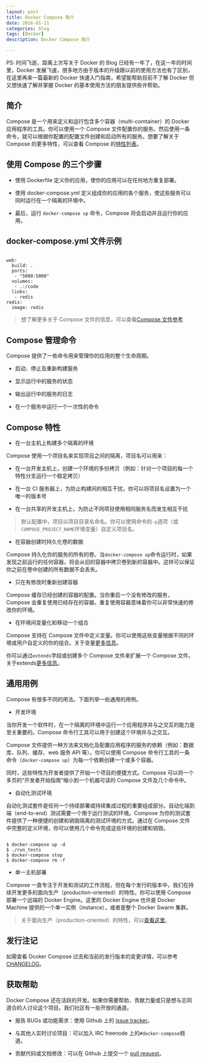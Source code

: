 ```yaml
---
layout: post
title: Docker Compose 简介
date: 2016-01-11
categories: blog
tags: [Docker]
description: Docker Compose 简介

---
```


PS: 时间飞逝，距离上次写关于 Docker 的 Blog 已经有一年了，在这一年的时间里，Docker 发展飞速，很多地方由于版本的升级跟以前的使用方法也有了区别，在这里再来一篇最新的 Docker 快速入门指南，希望能帮助目前不了解 Docker 但又想快速了解并掌握 Docker 的基本使用方法的朋友提供些许帮助。

## 简介

Compose 是一个用来定义和运行包含多个容器（multi-comtainer）的 Docker 应用程序的工具。你可以使用一个 Compose 文件配置你的服务。然后使用一条命令，就可以根据你配置的配置文件创建和启动所有的服务。想要了解关于 Compose 的更多特性，可以查看 Compose 的[特性列表](https://docs.docker.com/compose/#features)。

## 使用 Compose 的三个步骤

* 使用 Dockerfile 定义你的应用，使你的应用可以在任何地方重复部署。

* 使用 docker-compose.yml 定义组成你的应用的各个服务，使这些服务可以同时运行在一个隔离的环境中。

* 最后，运行 ```docker-compose up``` 命令，Compose 将会启动并且运行你的应用。

## docker-compose.yml 文件示例

```

web:
  build: .
  ports:
   - "5000:5000"
  volumes:
   - .:/code
  links:
   - redis
redis:
  image: redis
```

> 想了解更多关于 Compose 文件的信息，可以查看[Compose 文件参考](https://docs.docker.com/compose/compose-file/)

## Compose 管理命令

Compose 提供了一些命令用来管理你的应用的整个生命周期。

* 启动、停止及重新构建服务

* 显示运行中的服务的状态

* 输出运行中的服务的日志

* 在一个服务中运行一个一次性的命令

## Compose 特性

* 在一台主机上构建多个隔离的环境

Compose 使用一个项目名来实现项目之间的隔离，项目名可以用来：

  * 在一台开发主机上，创建一个环境的多份拷贝（例如：针对一个项目的每一个特性分支运行一个稳定拷贝）

  * 在一台 CI 服务器上，为防止构建间的相互干扰，你可以将项目名设置为一个唯一的版本号

  * 在一台共享的开发主机上，为防止不同项目使用相同服务名而发生相互干扰

> 默认配置中，项目以项目目录名命名。你可以使用命令的```-p```选项（或```COMPOSE_PROJECT_NAME```环境变量）自定义项目名。

* 在容器创建时持久化卷的数据

Compose 持久化你的服务的所有的卷。当```docker-compose up```命令运行时，如果发现之前运行的任何容器，将会从旧的容器中拷贝卷到新的容器中。这样可以保证你之前在卷中创建的所有数据不会丢失。

* 只在有修改时重新创建容器

Compose 缓存已经创建的容器的配置。当你重启一个没有修改的服务，Compose 会重复使用已经存在的容器。重复使用容器意味着你可以非常快速的修改你的环境。

* 在环境间变量化和移动一个组合

Compose 支持在 Compose 文件中定义变量。你可以使用这些变量根据不同的环境或用户自定义的你的组合。关于变量[更多信息](https://docs.docker.com/compose/compose-file/#variable-substitution)。

你可以通过```extends```字段或创建多个 Compose 文件来扩展一个 Compose 文件。关于extends[更多信息](https://docs.docker.com/compose/extends/)。

## 通用用例

Compose 有很多不同的用法。下面列举一些通用的用例。

* 开发环境

当你开发一个软件时，在一个隔离的环境中运行一个应用程序并与之交互的能力是至关重要的。Compose 命令行工具可以用于创建这个环境并与之交互。

Compose 文件提供一种方法来文档化及配置应用程序的服务的依赖（例如：数据库、队列、缓存、web 服务 API 等）。你可以使用 Compose 命令行工具的一条命令（```docker-compose up```）为每一个依赖创建一个或多个容器。

同时，这些特性为开发者提供了开始一个项目的便捷方式。Compose 可以将一个多页的“开发者开始指南”缩小到一个机器可读的 Compose 文件及几个命令中。

* 自动化测试环境

自动化测试套件是任何一个持续部署或持续集成过程的重要组成部分。自动化端到端（end-to-end）测试需要一个用于运行测试的环境。Compose 为你的测试套件提供了一种便捷的创建和销毁隔离的测试环境的方式。通过在 Compose 文件中完整的定义环境，你可以使用几个命令完成这些环境的创建和销毁。

```

$ docker-compose up -d
$ ./run_tests
$ docker-compose stop
$ docker-compose rm -f
```

* 单一主机部署

Compose 一直专注于开发和测试的工作流程，但在每个发行的版本中，我们在持续开发更多的面向生产（production-oriented）的特性。你可以使用 Compose 部署一个远端的 Docker Engine。这里的 Docker Engine 也许是 Docker Machine 提供的一个单一实例（instance），或者是整个 Docker Swarm 集群。

> 关于面向生产（production-oriented）的特性，可以[查看这里](https://docs.docker.com/compose/production/)。

## 发行注记

如需查看 Dcoker Compose 过去和当前的发行版本的变更详情，可以参考[CHANGELOG](https://github.com/docker/compose/blob/master/CHANGELOG.md)。

## 获取帮助

Docker Compose 还在活跃的开发。如果你需要帮助、贡献力量或只是想与志同道合的人讨论这个项目。我们社区有一些开放的通道。

* 报告 BUGs 或功能需求：使用 Github 上的 [issue tracker](https://github.com/docker/compose/issues)。

* 与其他人实时讨论项目：可以加入 IRC freenode 上的```#docker-compose```频道。

* 贡献代码或文档修改：可以在 Github 上提交一个 [pull request](https://github.com/docker/compose/pulls)。
